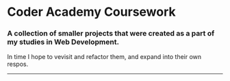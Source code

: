 # Coder Academy Coursework

### A collection of smaller projects that were created as a part of my studies in Web Development.

In time I hope to vevisit and refactor them, and expand into their own respos.

---
